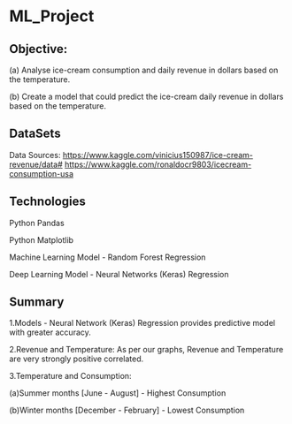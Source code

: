 # ML_Project

Objective: 
----------------

(a) Analyse ice-cream consumption and daily revenue in dollars based on the temperature.

(b) Create a model that could predict the ice-cream daily revenue in dollars based on the temperature.


DataSets
---------
Data Sources: https://www.kaggle.com/vinicius150987/ice-cream-revenue/data#
              https://www.kaggle.com/ronaldocr9803/icecream-consumption-usa


Technologies
---------------
Python Pandas 

Python Matplotlib

Machine Learning Model - Random Forest Regression

Deep Learning Model - Neural Networks (Keras) Regression


Summary
-------------
1.Models - Neural Network (Keras) Regression provides predictive model with greater accuracy.

2.Revenue and Temperature: As per our graphs, Revenue and Temperature are very strongly positive correlated.

3.Temperature and Consumption: 

(a)Summer months [June - August] - Highest Consumption

(b)Winter months [December - February] - Lowest Consumption

